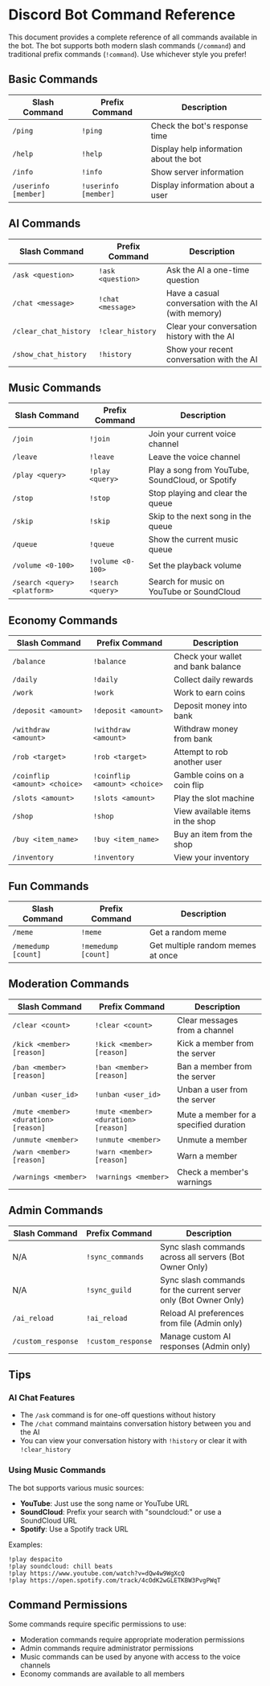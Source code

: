 # Discord Bot Command Reference

This document provides a complete reference of all commands available in the bot. The bot supports both modern slash commands (`/command`) and traditional prefix commands (`!command`). Use whichever style you prefer!

## Basic Commands

| Slash Command | Prefix Command | Description |
|--------------|---------------|-------------|
| `/ping` | `!ping` | Check the bot's response time |
| `/help` | `!help` | Display help information about the bot |
| `/info` | `!info` | Show server information |
| `/userinfo [member]` | `!userinfo [member]` | Display information about a user |

## AI Commands

| Slash Command | Prefix Command | Description |
|--------------|---------------|-------------|
| `/ask <question>` | `!ask <question>` | Ask the AI a one-time question |
| `/chat <message>` | `!chat <message>` | Have a casual conversation with the AI (with memory) |
| `/clear_chat_history` | `!clear_history` | Clear your conversation history with the AI |
| `/show_chat_history` | `!history` | Show your recent conversation with the AI |

## Music Commands

| Slash Command | Prefix Command | Description |
|--------------|---------------|-------------|
| `/join` | `!join` | Join your current voice channel |
| `/leave` | `!leave` | Leave the voice channel |
| `/play <query>` | `!play <query>` | Play a song from YouTube, SoundCloud, or Spotify |
| `/stop` | `!stop` | Stop playing and clear the queue |
| `/skip` | `!skip` | Skip to the next song in the queue |
| `/queue` | `!queue` | Show the current music queue |
| `/volume <0-100>` | `!volume <0-100>` | Set the playback volume |
| `/search <query> <platform>` | `!search <query>` | Search for music on YouTube or SoundCloud |

## Economy Commands

| Slash Command | Prefix Command | Description |
|--------------|---------------|-------------|
| `/balance` | `!balance` | Check your wallet and bank balance |
| `/daily` | `!daily` | Collect daily rewards |
| `/work` | `!work` | Work to earn coins |
| `/deposit <amount>` | `!deposit <amount>` | Deposit money into bank |
| `/withdraw <amount>` | `!withdraw <amount>` | Withdraw money from bank |
| `/rob <target>` | `!rob <target>` | Attempt to rob another user |
| `/coinflip <amount> <choice>` | `!coinflip <amount> <choice>` | Gamble coins on a coin flip |
| `/slots <amount>` | `!slots <amount>` | Play the slot machine |
| `/shop` | `!shop` | View available items in the shop |
| `/buy <item_name>` | `!buy <item_name>` | Buy an item from the shop |
| `/inventory` | `!inventory` | View your inventory |

## Fun Commands

| Slash Command | Prefix Command | Description |
|--------------|---------------|-------------|
| `/meme` | `!meme` | Get a random meme |
| `/memedump [count]` | `!memedump [count]` | Get multiple random memes at once |

## Moderation Commands

| Slash Command | Prefix Command | Description |
|--------------|---------------|-------------|
| `/clear <count>` | `!clear <count>` | Clear messages from a channel |
| `/kick <member> [reason]` | `!kick <member> [reason]` | Kick a member from the server |
| `/ban <member> [reason]` | `!ban <member> [reason]` | Ban a member from the server |
| `/unban <user_id>` | `!unban <user_id>` | Unban a user from the server |
| `/mute <member> <duration> [reason]` | `!mute <member> <duration> [reason]` | Mute a member for a specified duration |
| `/unmute <member>` | `!unmute <member>` | Unmute a member |
| `/warn <member> [reason]` | `!warn <member> [reason]` | Warn a member |
| `/warnings <member>` | `!warnings <member>` | Check a member's warnings |

## Admin Commands

| Slash Command | Prefix Command | Description |
|--------------|---------------|-------------|
| N/A | `!sync_commands` | Sync slash commands across all servers (Bot Owner Only) |
| N/A | `!sync_guild` | Sync slash commands for the current server only (Bot Owner Only) |
| `/ai_reload` | `!ai_reload` | Reload AI preferences from file (Admin only) |
| `/custom_response` | `!custom_response` | Manage custom AI responses (Admin only) |

## Tips

### AI Chat Features

- The `/ask` command is for one-off questions without history
- The `/chat` command maintains conversation history between you and the AI
- You can view your conversation history with `!history` or clear it with `!clear_history`

### Using Music Commands

The bot supports various music sources:
- **YouTube**: Just use the song name or YouTube URL
- **SoundCloud**: Prefix your search with "soundcloud:" or use a SoundCloud URL
- **Spotify**: Use a Spotify track URL

Examples:
```
!play despacito
!play soundcloud: chill beats
!play https://www.youtube.com/watch?v=dQw4w9WgXcQ
!play https://open.spotify.com/track/4cOdK2wGLETKBW3PvgPWqT
```

## Command Permissions

Some commands require specific permissions to use:
- Moderation commands require appropriate moderation permissions
- Admin commands require administrator permissions
- Music commands can be used by anyone with access to the voice channels
- Economy commands are available to all members